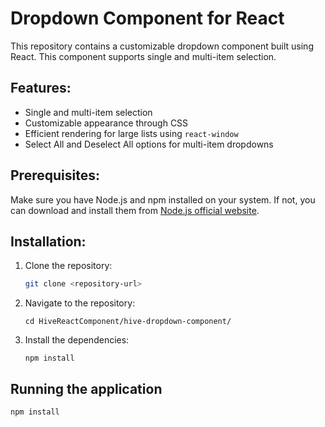 # Dropdown Component for React

This repository contains a customizable dropdown component built using React. This component supports single and multi-item selection.

## Features:
- Single and multi-item selection
- Customizable appearance through CSS
- Efficient rendering for large lists using `react-window`
- Select All and Deselect All options for multi-item dropdowns

## Prerequisites:

Make sure you have Node.js and npm installed on your system. If not, you can download and install them from [Node.js official website](https://nodejs.org/).

## Installation:

1. Clone the repository:
   ```bash
   git clone <repository-url>
2. Navigate to the repository:
    ```
    cd HiveReactComponent/hive-dropdown-component/
3. Install the dependencies:
    ```
    npm install

## Running the application
```
npm install
